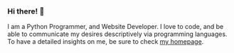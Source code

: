 ### Hi there! 👋

<!--
**Git-Harshit/Git-Harshit** is a ✨ _special_ ✨ repository because its `README.md` (this file) appears on your GitHub profile.

Here are some ideas to get you started:

- 🔭 I’m currently working on ...
- 🌱 I’m currently learning ...
- 👯 I’m looking to collaborate on ...
- 🤔 I’m looking for help with ...
- 💬 Ask me about ...
- 📫 How to reach me: ...
- 😄 Pronouns: ...
- ⚡ Fun fact: ...
-->

I am a Python Programmer, and Website Developer. I love to code, and be able to communicate my desires descriptively via programming languages. 
To have a detailed insights on me, be sure to check [my homepage](https://git-harshit.github.io). 
